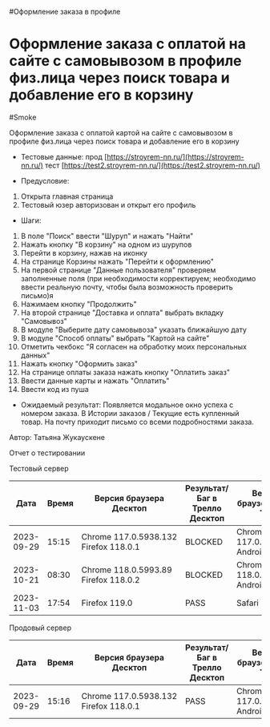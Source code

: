#Оформление заказа в профиле
# Оформление заказа с оплатой на сайте с самовывозом в профиле физ.лица через поиск товара и добавление его в корзину
#Smoke

Оформление заказа с оплатой картой на сайте с самовывозом в профиле физ.лица через поиск товара и добавление его в корзину

* Тестовые данные: прод [https://stroyrem-nn.ru/](https://stroyrem-nn.ru/) тест [https://test2.stroyrem-nn.ru/](https://test2.stroyrem-nn.ru/)
  
* Предусловие:
1. Открыта главная страница 
2. Тестовый юзер авторизован и открыт его профиль

* Шаги:
1. В поле "Поиск" ввести "Шуруп" и нажать "Найти"
2. Нажать кнопку "В корзину" на одном из шурупов
3. Перейти в корзину, нажав на иконку
4. На странице Корзины нажать "Перейти к оформлению"
5. На первой странице "Данные пользователя" проверяем заполненные поля (при необходимости корректируем; необходимо ввести реальную почту, чтобы была возможность проверить письмо)я
6. Нажимаем кнопку "Продолжить"
7. На второй странице "Доставка и оплата" выбрать вкладку "Самовывоз"
8. В модуле "Выберите дату самовывоза" указать ближайшую дату
9. В модуле "Способ оплаты" выбрать "Картой на сайте"
10. Отметить чекбокс "Я согласен на обработку моих персональных данных"
11. Нажать кнопку "Оформить заказ"
12. На странице оплаты заказа нажать кнопку "Оплатить заказ"
13. Ввести данные карты и нажать "Оплатить"
14. Ввести код из пуша

* Ожидаемый результат:
  Появляется модальное окно успеха с номером заказа. В Истории заказов / Текущие есть купленный товар. На почту приходит письмо со всеми подробностями заказа.

Автор: Татьяна Жукаускене

Отчет о тестировании

Тестовый сервер

| Дата       | Время | Версия браузера Десктоп               | Результат/Баг в Трелло Десктоп | Версия браузера и ОС Тач         | Результат/Баг в Трелло Тач | Дата релиза | QA      |
| ---------- | ----- | ------------------------------------- | ------------------------------ | -------------------------------- | -------------------------- | ----------- | ------- |
| 2023-09-29 | 15:15 | Chrome 117.0.5938.132 Firefox 118.0.1 | BLOCKED                        | Chrome 117.0.5938.60, Android 10 | BLOCKED                    | 17.09.2023  | Татьяна |
|2023-10-21|08:30|Chrome 118.0.5993.89 Firefox 118.0.2|BLOCKED|Chrome 118.0.5993.80, Android 13|BLOCKED |19.10.2023 | Юлия |
| 2023-11-03 | 17:54 | Firefox 119.0 | PASS | Safari 15.7.9 | PASS | 02.11.2023 | ЮлияМихайлова |

Продовый сервер

| Дата       | Время | Версия браузера Десктоп               | Результат/Баг в Трелло Десктоп | Версия браузера и ОС Тач         | Результат/Баг в Трелло Тач | Дата релиза | QA      |
| ---------- | ----- | ------------------------------------- | ------------------------------ | -------------------------------- | -------------------------- | ----------- | ------- |
| 2023-09-29 | 15:16 | Chrome 117.0.5938.132 Firefox 118.0.1 | PASS                           | Chrome 117.0.5938.60, Android 10 | PASS                       | 17.09.2023  | Татьяна |
